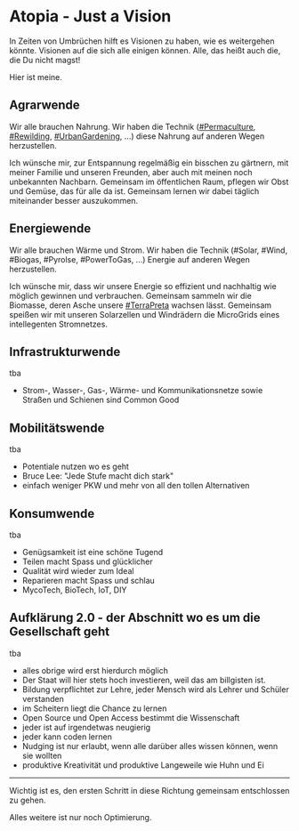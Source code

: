 # Atopia - Just a Vision
In Zeiten von Umbrüchen hilft es Visionen zu haben, wie es weitergehen könnte. 
Visionen auf die sich alle einigen können. 
Alle, das heißt auch die, die Du nicht magst!

Hier ist meine.

## Agrarwende
Wir alle brauchen Nahrung.
Wir haben die Technik ([#Permaculture](https://de.wikipedia.org/wiki/Permakultur), [#Rewilding](https://rewildingeurope.com), [#UrbanGardening](https://de.wikipedia.org/wiki/Urbane_Landwirtschaft), ...) diese Nahrung auf anderen Wegen herzustellen.

Ich wünsche mir, zur Entspannung regelmäßig ein bisschen zu gärtnern, mit meiner Familie und unseren Freunden, aber auch mit meinen noch unbekannten Nachbarn. 
Gemeinsam im öffentlichen Raum, pflegen wir Obst und Gemüse, das für alle da ist. 
Gemeinsam lernen wir dabei täglich miteinander besser auszukommen.

## Energiewende
Wir alle brauchen Wärme und Strom.
Wir haben die Technik (#Solar, #Wind, #Biogas, #Pyrolse, #PowerToGas, ...) Energie auf anderen Wegen herzustellen.

Ich wünsche mir, dass wir unsere Energie so effizient und nachhaltig wie möglich gewinnen und verbrauchen. 
Gemeinsam sammeln wir die Biomasse, deren Asche unsere [#TerraPreta](https://de.wikipedia.org/wiki/Terra_preta) wachsen lässt.
Gemeinsam speißen wir mit unseren Solarzellen und Windrädern die MicroGrids eines intellegenten Stromnetzes.

## Infrastrukturwende
tba
* Strom-, Wasser-, Gas-, Wärme- und Kommunikationsnetze sowie Straßen und Schienen sind Common Good

## Mobilitätswende
tba
* Potentiale nutzen wo es geht
* Bruce Lee: "Jede Stufe macht dich stark"
* einfach weniger PKW und mehr von all den tollen Alternativen

## Konsumwende
tba
* Genügsamkeit ist eine schöne Tugend
* Teilen macht Spass und glücklicher
* Qualität wird wieder zum Ideal
* Reparieren macht Spass und schlau
* MycoTech, BioTech, IoT, DIY

## Aufklärung 2.0 - der Abschnitt wo es um die Gesellschaft geht
tba
* alles obrige wird erst hierdurch möglich
* Der Staat will hier stets hoch investieren, weil das am billgisten ist.
* Bildung verpflichtet zur Lehre, jeder Mensch wird als Lehrer und Schüler verstanden
* im Scheitern liegt die Chance zu lernen
* Open Source und Open Access bestimmt die Wissenschaft
* jeder ist auf irgendetwas neugierig
* jeder kann coden lernen
* Nudging ist nur erlaubt, wenn alle darüber alles wissen können, wenn sie wollten
* produktive Kreativität und produktive Langeweile wie Huhn und Ei


-----
Wichtig ist es, den ersten Schritt in diese Richtung gemeinsam entschlossen zu gehen.

Alles weitere ist nur noch Optimierung.
